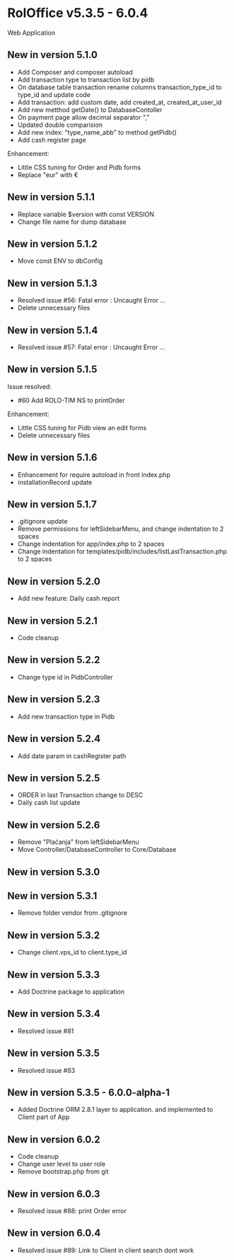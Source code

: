 # RolOffice v5.3.5 - 6.0.4

Web Application

## New in version 5.1.0

- Add Composer and composer autoload
- Add transaction type to transaction list by pidb
- On database table transaction rename columns transaction_type_id to type_id and update code
- Add transaction: add custom date, add created_at, created_at_user_id
- Add new metthod getDate() to DatabaseContoller
- On payment page allow decimal separator ","
- Updated double comparision
- Add new index: "type_name_abb" to method getPidb()
- Add cash register page

Enhancement:

- Little CSS tuning for Order and Pidb forms
- Replace "eur" with €

## New in version 5.1.1

- Replace variable $version with const VERSION
- Change file name for dump database

## New in version 5.1.2

- Move const ENV to dbConfig

## New in version 5.1.3

- Resolved issue #56: Fatal error : Uncaught Error ...
- Delete unnecessary files

## New in version 5.1.4

- Resolved issue #57: Fatal error : Uncaught Error ...

## New in version 5.1.5

Issue resolved:

- #60 Add ROLO-TIM NS to printOrder

Enhancement:

- Little CSS tuning for Pidb view an edit forms
- Delete unnecessary files

## New in version 5.1.6

- Enhancement for require autoload in front index.php
- installationRecord update

## New in version 5.1.7

- .gitignore update
- Remove permissions for leftSidebarMenu, and change indentation to 2 spaces
- Change indentation for app/index.php to 2 spaces
- Change indentation for templates/pidb/includes/listLastTransaction.php to 2 spaces

## New in version 5.2.0

- Add new feature: Daily cash report

## New in version 5.2.1

- Code cleanup

## New in version 5.2.2

- Change type id in PidbController

## New in version 5.2.3

- Add new transaction type in Pidb

## New in version 5.2.4

- Add date param in cashRegister path

## New in version 5.2.5

- ORDER in last Transaction change to DESC
- Daily cash list update

## New in version 5.2.6

- Remove "Plaćanja" from leftSidebarMenu
- Move Controller/DatabaseController to Core/Database

## New in version 5.3.0

## New in version 5.3.1

- Remove folder vendor from .gitignore

## New in version 5.3.2

- Change client.vps_id to client.type_id

## New in version 5.3.3

- Add Doctrine package to application

## New in version 5.3.4

- Resolved issue #81 

## New in version 5.3.5

- Resolved issue #83

## New in version 5.3.5 - 6.0.0-alpha-1

- Added Doctrine ORM 2.8.1 layer to application. and implemented to Client part of App

## New in version 6.0.2

- Code cleanup
- Change user level to user role
- Remove bootstrap.php from git

## New in version 6.0.3

- Resolved issue #88: print Order error

## New in version 6.0.4

- Resolved issue #89: Link to Client in client search dont work

